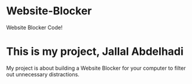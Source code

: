# Website-Blocker
Website Blocker Code!
# This is my project, Jallal Abdelhadi
My project is about building a Website Blocker for your computer to filter out unnecessary distractions.


